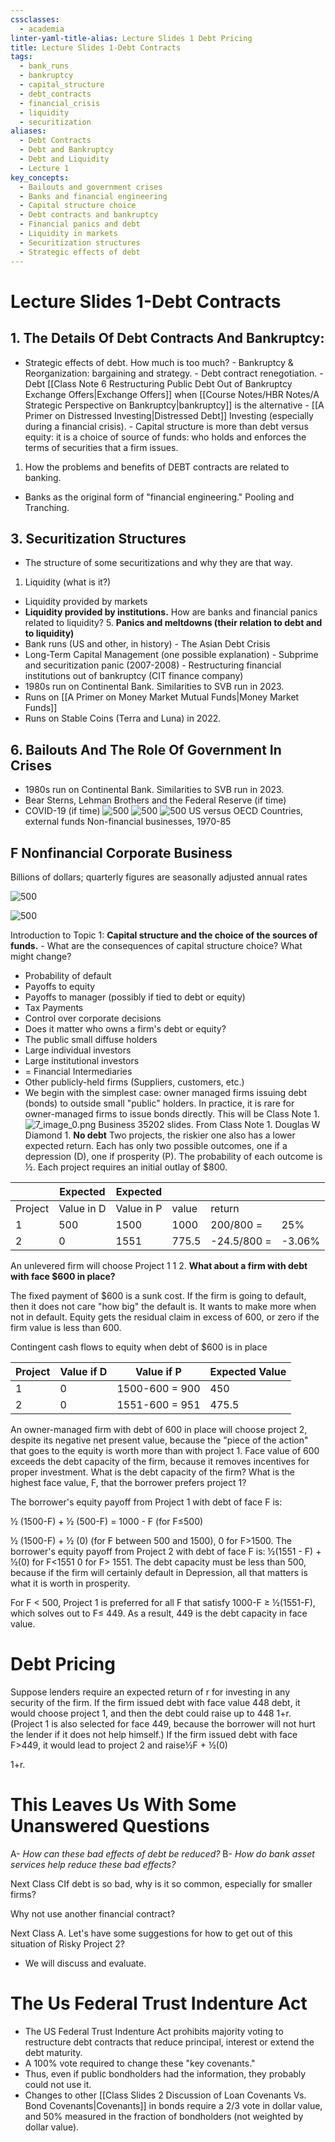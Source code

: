 ```yaml
---
cssclasses:
  - academia
linter-yaml-title-alias: Lecture Slides 1 Debt Pricing
title: Lecture Slides 1-Debt Contracts
tags:
  - bank_runs
  - bankruptcy
  - capital_structure
  - debt_contracts
  - financial_crisis
  - liquidity
  - securitization
aliases:
  - Debt Contracts
  - Debt and Bankruptcy
  - Debt and Liquidity
  - Lecture 1
key_concepts:
  - Bailouts and government crises
  - Banks and financial engineering
  - Capital structure choice
  - Debt contracts and bankruptcy
  - Financial panics and debt
  - Liquidity in markets
  - Securitization structures
  - Strategic effects of debt
---
```


# Lecture Slides 1-Debt Contracts

## 1. **The Details Of Debt Contracts And Bankruptcy:**
- Strategic effects of debt. How much is too much? - Bankruptcy & Reorganization: bargaining and strategy. - Debt contract renegotiation. - Debt [[Class Note 6 Restructuring Public Debt Out of Bankruptcy Exchange Offers|Exchange Offers]] when [[Course Notes/HBR Notes/A Strategic Perspective on Bankruptcy|bankruptcy]] is the alternative - [[A Primer on Distressed Investing|Distressed Debt]] Investing (especially during a financial crisis). - Capital structure is more than debt versus equity: it is a choice of source of funds: who holds and enforces the terms of securities that a firm issues.
1. How the problems and benefits of DEBT contracts are related to banking.
- Banks as the original form of "financial engineering." Pooling and Tranching.
## 3. Securitization Structures
- The structure of some securitizations and why they are that way.
1. Liquidity (what is it?)
- Liquidity provided by markets
- **Liquidity provided by institutions.** How are banks and financial panics related to liquidity? 5. **Panics and meltdowns (their relation to debt and to liquidity)**
- Bank runs (US and other,  in history) - The Asian Debt Crisis
- Long-Term Capital Management (one possible explanation) - Subprime and securitization panic (2007-2008) - Restructuring financial institutions out of bankruptcy (CIT finance company)
- 1980s run on Continental Bank. Similarities to SVB run in 2023.
- Runs on [[A Primer on Money Market Mutual Funds|Money Market Funds]]
- Runs on Stable Coins (Terra and Luna) in 2022.
## 6. Bailouts And The Role Of Government In Crises
- 1980s run on Continental Bank. Similarities to SVB run in 2023.
- Bear Sterns,  Lehman Brothers and the Federal Reserve (if time)
- COVID-19 (if time)
 ![500](Pasted%20image%2020240916190513.png)
 ![500](Pasted%20image%2020240916190513_0.png)
 ![500](Lecture%20Note%201-5.png)
 US versus OECD Countries,  external funds Non-financial businesses,  1970-85
## F Nonfinancial Corporate Business

Billions of dollars; quarterly figures are seasonally adjusted annual rates

 ![500](CleanShot%202024-09-26%20-002882@2x.png)

 ![500](CleanShot%202024-09-26%20-002883@2x.png)

Introduction to Topic 1: **Capital structure and the choice of the sources of funds.** - What are the consequences of capital structure choice? What might change?

- Probability of default
- Payoffs to equity
- Payoffs to manager (possibly if tied to debt or equity)
- Tax Payments
- Control over corporate decisions
- Does it matter who owns a firm's debt or equity?
- The public small diffuse holders
- Large individual investors
- Large institutional investors
- = Financial Intermediaries
- Other publicly-held firms (Suppliers,  customers,  etc.)
- We begin with the simplest case: owner managed firms issuing debt (bonds) to outside small "public" holders. In practice,  it is rare for owner-managed firms to issue bonds directly. This will be Class Note 1.
![7_image_0.png](7_image_0.png)
Business 35202 slides. From Class Note 1. Douglas W Diamond 1. **No debt**
Two projects,  the riskier one also has a lower expected return. Each has only two possible outcomes,  one if a depression (D),  one if prosperity (P). The probability of each outcome is ½. Each project requires an initial outlay of $800.

|         | Expected   | Expected   |       |             |        |
| ------- | ---------- | ---------- | ----- | ----------- | ------ |
| Project | Value in D | Value in P | value | return      |        |
| 1       | 500        | 1500       | 1000  | 200/800 =   | 25%    |
| 2       | 0          | 1551       | 775.5 | -24.5/800 = | -3.06% |

An unlevered firm will choose Project 1 1 2. **What about a firm with debt with face $600 in place?**

The fixed payment of $600 is a sunk cost. If the firm is going to default,  then it does not care "how big" the default is. It wants to make more when not in default. Equity gets the residual claim in excess of 600,  or zero if the firm value is less than 600.

Contingent cash flows to equity when debt of $600 is in place

| Project   | Value if D   | Value if P     | Expected Value   |
|-----------|--------------|----------------|------------------|
| 1         | 0            | 1500-600 = 900 | 450              |
| 2         | 0            | 1551-600 = 951 | 475.5            |

An owner-managed firm with debt of 600 in place will choose project 2,  despite its negative net present value,  because the "piece of the action" that goes to the equity is worth more than with project 1. Face value of 600 exceeds the debt capacity of the firm,  because it removes incentives for proper investment. What is the debt capacity of the firm? What is the highest face value,  F,  that the borrower prefers project 1?

The borrower's equity payoff from Project 1 with debt of face F is:

½ (1500-F) + ½ (500-F) = 1000 - F (for F≤500)

½ (1500-F) + ½ (0) (for F between 500 and 1500),  0 for F>1500. The borrower's equity payoff from Project 2 with debt of face F is: ½(1551 - F) + ½(0) for F<1551 0 for F> 1551. The debt capacity must be less than 500,  because if the firm will certainly default in Depression,  all that matters is what it is worth in prosperity.

For F < 500,  Project 1 is preferred for all F that satisfy 1000-F ≥ ½(1551-F),  which solves out to F≤ 449. As a result,  449 is the debt capacity in face value.

# Debt Pricing

Suppose lenders require an expected return of r for investing in any security of the firm. If the firm issued debt with face value 448 debt,  it would choose project 1,  and then the debt could raise up to 448 1+r. (Project 1 is also selected for face 449,  because the borrower will not hurt the lender if it does not help himself.) If the firm issued debt with face F>449,  it would lead to project 2 and raise½F + ½(0)

1+r.

# This Leaves Us With Some Unanswered Questions

A- *How can these bad effects of debt be reduced?* B- *How do bank asset services help reduce these bad effects?*

Next Class CIf debt is so bad,  why is it so common,  especially for smaller firms?

Why not use another financial contract?

Next Class A. Let's have some suggestions for how to get out of this situation of Risky Project 2?

- We will discuss and evaluate.
# The Us Federal Trust Indenture Act
- The US Federal Trust Indenture Act prohibits majority voting to restructure debt contracts that reduce principal,  interest or extend the debt maturity.
- A 100% vote required to change these "key covenants."
- Thus,  even if public bondholders had the information,  they probably could not use it.
- Changes to other [[Class Slides 2 Discussion of Loan Covenants Vs. Bond Covenants|Covenants]] in bonds require a 2/3 vote in dollar value,  and 50% measured in the fraction of bondholders (not weighted by dollar value).